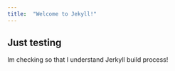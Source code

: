 ```yaml
---
title:  "Welcome to Jekyll!"
---
```


## Just testing 

Im checking so that I understand Jerkyll build process!
